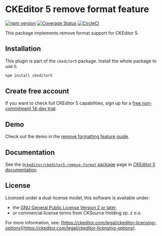 CKEditor&nbsp;5 remove format feature
===========================

[![npm version](https://badge.fury.io/js/%40ckeditor%2Fckeditor5-remove-format.svg)](https://www.npmjs.com/package/@ckeditor/ckeditor5-remove-format)
[![Coverage Status](https://coveralls.io/repos/github/ckeditor/ckeditor5/badge.svg?branch=master)](https://coveralls.io/github/ckeditor/ckeditor5?branch=master)
[![CircleCI](https://circleci.com/gh/ckeditor/ckeditor5.svg?style=shield)](https://app.circleci.com/pipelines/github/ckeditor/ckeditor5?branch=master)

This package implements remove format support for CKEditor&nbsp;5.

## Installation

This plugin is part of the `ckeditor5` package. Install the whole package to use it.

```bash
npm install ckeditor5
```

## Create free account

If you want to check full CKEditor&nbsp;5 capabilities, sign up for a [free non-commitment 14-day trial](https://portal.ckeditor.com/checkout?plan=free).

## Demo

Check out the demo in the [remove formatting feature guide](https://ckeditor.com/docs/ckeditor5/latest/features/remove-format.html#demo).

## Documentation

See the [`@ckeditor/ckeditor5-remove-format` package](https://ckeditor.com/docs/ckeditor5/latest/api/remove-format.html) page in [CKEditor&nbsp;5 documentation](https://ckeditor.com/docs/ckeditor5/latest/).

## License

Licensed under a dual-license model, this software is available under:

* the [GNU General Public License Version 2 or later](https://www.gnu.org/licenses/gpl.html),
* or commercial license terms from CKSource Holding sp. z o.o.

For more information, see: [https://ckeditor.com/legal/ckeditor-licensing-options](https://ckeditor.com/legal/ckeditor-licensing-options).
